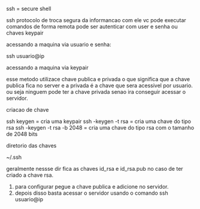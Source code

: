 ssh = secure shell

ssh protocolo de troca segura da informancao
com ele vc pode executar comandos de forma remota
pode ser autenticar com user e senha ou chaves keypair

acessando a maquina via usuario e senha:

ssh usuario@ip

acessando a maquina via keypair

esse metodo utilizace chave publica e privada o que significa que a chave publica fica no server e a privada é a chave que sera acessivel por usuario.
ou seja ninguem pode ter a chave privada senao ira conseguir acessar o servidor.

criacao de chave

ssh keygen = cria uma keypair
ssh -keygen -t rsa = cria uma chave do tipo rsa
ssh -keygen -t rsa -b 2048 = cria uma chave do tipo rsa com o tamanho de 2048 bits

diretorio das chaves

~/.ssh

geralmente nessse dir fica as chaves id_rsa e id_rsa.pub no caso de ter criado a chave rsa.

1. para configurar pegue a chave publica e adicione no servidor.
2. depois disso basta acessar o servidor usando o comando ssh usuario@ip